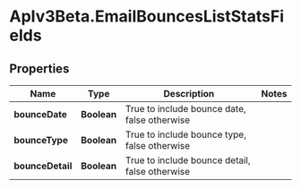 # ApIv3Beta.EmailBouncesListStatsFields

## Properties

Name | Type | Description | Notes
------------ | ------------- | ------------- | -------------
**bounceDate** | **Boolean** | True to include bounce date, false otherwise | 
**bounceType** | **Boolean** | True to include bounce type, false otherwise | 
**bounceDetail** | **Boolean** | True to include bounce detail, false otherwise | 


